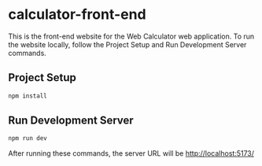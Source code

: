 # calculator-front-end

This is the front-end website for the Web Calculator web application.
To run the website locally, follow the Project Setup and Run Development Server commands.

## Project Setup

```sh
npm install
```

## Run Development Server

```sh
npm run dev
```

After running these commands, the server URL will be [http://localhost:5173/](http://localhost:5173)